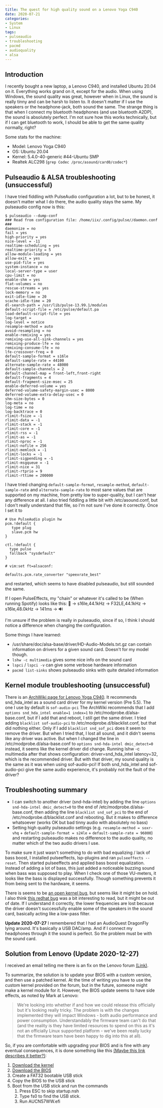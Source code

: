 ```yaml
---
title: The quest for high quality sound on a Lenovo Yoga C940
date: 2020-07-21
categories:
- System
- Linux
tags:
- pulseaudio
- troubleshooting
- pacmd
- audioquality
- alsa
---
```


## Introduction
I recently bought a new laptop, a Lenovo C940, and installed Ubuntu 20.04 on it. Everything works grand on it, except for the audio. 
When using Windows, the sound quality was great, however when in Linux, the sound is really tinny and can be harsh to listen to. 
It doesn't matter if I use the speakers or the headphone-jack, both sound the same. 
The strange thing is that when I connect my bluetooth headphones (and use bluetooth A2DP), the sound is absolutely perfect. 
I'm not sure how this works technically, but if I can get bluetooth to work, I should be able to get the same quality normally, right?

Some stats for the machine:
* Model: Lenovo Yoga C940
* OS: Ubuntu 20.04
* Kernel: 5.4.0-40-generic #44-Ubuntu SMP
* Realtek ALC298 (`grep Codec /proc/asound/card0/codec*`)

## Pulseaudio & ALSA troubleshooting (unsuccessful)
I have tried fiddling with PulseAudio configuration a lot, but to be honest, it doesn't matter what I do there, the audio quality stays the same.
My pulseaudio config now is this:
```
$ pulseaudio --dump-conf 
### Read from configuration file: /home/iix/.config/pulse//daemon.conf ###
daemonize = no
fail = yes
high-priority = yes
nice-level = -11
realtime-scheduling = yes
realtime-priority = 5
allow-module-loading = yes
allow-exit = yes
use-pid-file = yes
system-instance = no
local-server-type = user
cpu-limit = no
enable-shm = yes
flat-volumes = no
rescue-streams = yes
lock-memory = no
exit-idle-time = 20
scache-idle-time = 20
dl-search-path = /usr/lib/pulse-13.99.1/modules
default-script-file = /etc/pulse/default.pa
load-default-script-file = yes
log-target = 
log-level = notice
resample-method = auto
avoid-resampling = no
enable-remixing = yes
remixing-use-all-sink-channels = yes
remixing-produce-lfe = no
remixing-consume-lfe = no
lfe-crossover-freq = 0
default-sample-format = s16le
default-sample-rate = 44100
alternate-sample-rate = 48000
default-sample-channels = 2
default-channel-map = front-left,front-right
default-fragments = 4
default-fragment-size-msec = 25
enable-deferred-volume = yes
deferred-volume-safety-margin-usec = 8000
deferred-volume-extra-delay-usec = 0
shm-size-bytes = 0
log-meta = no
log-time = no
log-backtrace = 0
rlimit-fsize = -1
rlimit-data = -1
rlimit-stack = -1
rlimit-core = -1
rlimit-rss = -1
rlimit-as = -1
rlimit-nproc = -1
rlimit-nofile = 256
rlimit-memlock = -1
rlimit-locks = -1
rlimit-sigpending = -1
rlimit-msgqueue = -1
rlimit-nice = 31
rlimit-rtprio = 9
rlimit-rttime = 200000
```

I have tried changing `default-sample-format`, `resample-method`, `default-sample-rate` and `alternate-sample-rate` to most sane values that are supported on my machine, from pretty low to super-quality, but I can't hear any difference at all.
I also tried fiddling a little bit with /etc/asound.conf, but I don't really understand that file, so I'm not sure I've done it correctly. Once I set it to
```
# Use PulseAudio plugin hw
pcm.!default {
   type plug
   slave.pcm hw
}

ctl.!default {
  type pulse
  fallback "sysdefault"
}

# vim:set ft=alsaconf:

defaults.pcm.rate_converter "speexrate_best"
```

and restarted, which seems to have disabled pulseaudio, but still sounded the same.

If I open PulseEffects, my "chain" or whatever it's called to be (When running Spotify) looks like this:
🎵 -> s16le,44.1kHz -> F32LE,44.1kHz -> s16le,48.0kHz -> 141ms -> 🔊

I'm unsure if the problem is really in pulseaudio, since if so, I think I should notice a difference when changing the configuration.

Some things I have learned:
* /usr/share/doc/alsa-base/driver/HD-Audio-Models.txt.gz can contain information on drivers for a given sound card. Doesn't for my model though.
* `lshw -c multimedia` gives some nice info on the sound card
* `lspci` / `lspci -v` can give some verbose hardware information
* `pacmd list-sinks` shows pulseaudio sinks with quite detailed information

## Kernel module troubleshooting (unsuccessful)
There is an [ArchWiki page for Lenovo Yoga C940](https://wiki.archlinux.org/index.php/Lenovo_Yoga_c940#Audio).
It recommends snd_hda_intel as a sound card driver for my kernel version (Pre 5.5).
The one I use by default is `sof-audio-pci`
The ArchWiki recommends that I add `options snd_hda_intel enable=1 index=1` to /etc/modprobe.d/alsa-base.conf, but if I add that and reboot, I still get the same driver. 
I tried adding `blacklist sof-audio-pci` to /etc/modprobe.d/blacklist.conf, but that did nothing either. 
Only if I add `blacklist snd_sof_pci` does it seem to remove the driver. 
But when I tried that, I lost all sound, and it didn't seems like any driver was active. 
But when I changed the line in /etc/modprobe.d/alsa-base.conf to `options snd-hda-intel dmic_detect=0` instead, it seems like the kernel driver did change. 
Running lshw -c multimedia after that shows configuration: driver=snd_hda_intel latency=32, which is the recommended driver. 
But with that driver, my sound quality is the same as it was when using sof-audio-pci! 
If both snd_hda_intel and sof-audio-pci give the same audio experience, it's probably not the fault of the driver? 

## Troubleshooting summary
- I can switch to another driver (snd-hda-intel) by adding the line `options snd-hda-intel dmic_detect=0` to the end of /etc/modprobe.d/alsa-base.conf, then adding the line `blacklist snd_sof_pci` to the end of /etc/modprobe.d/blacklist.conf and rebooting. But it makes to difference whatsoever (works OK but bad tinny audio with absolutely no bass)
- Setting high quality pulseaudio settings (e.g. `resample-method = soxr-vhq` + `default-sample-format = s24le` + `default-sample-rate = 96000`) and restarting pulseaudio makes no difference to the audio quality, no matter which of the two audio drivers I use.

To make sure it just wasn't something to do with bad equalizing / lack of bass boost, I installed pulseeffects, lsp-plugins and ran `pulseeffects --reset`. Then started pulseeffects and applied bass boost equalization. Instead of adding a lot of bass, this just added a noticeable buzzing sound when bass was supposed to play. When I check one of those VU-meters, it looks like the bass is displayed successfully. Though something prevents it from being sent to the hardware, it seems.

There is seems to be [an open kernel bug](https://bugzilla.kernel.org/show_bug.cgi?id=205755), but seems like it might be on hold. I also think [this redhat bug](https://bugzilla.redhat.com/show_bug.cgi?id=1772498) was a bit interesting to read, but it might be out of date. If I understand it correctly, the lower frequencies are lost because the driver doesn't successfully enable some of the speakers in the sound card, basically acting like a low-pass filter.

**Update 2020-07-27**
I remembered that I had an AudioQuest DragonFly lying around. It's basically a USB DAC/amp. And if I connect my headphones through it the sound is perfect. So the problem must be with the sound card.

## Solution from Lenovo (Update 2020-12-27)
I received an email telling me there is an fix on the Lenovo forum [(Link)](https://forums.lenovo.com/t5/Other-Linux-Discussions/Yoga-C930-audio-on-Linux/m-p/5042057?page=4).

To summarize, the solution is to update your BIOS with a custom version, and then use a patched kernel. At the time of writing you have to use the custom kernel provided on the forum, but in the future, someone might make a kernel module for it. However, the BIOS update seems to have side effects, as noted by Mark at Lenovo:

> We're looking into whether if and how we could release this officially but it's looking really tricky. 
> The problem is with the changes implemented they will impact Windows - both audio performance and power consumption. 
> Understandably the firmware team can't do that (and the reality is they have limited resources to spend on this as 
> it's not an officially Linux supported platform - we've been really lucky that the firmware team have been happy to dig into this at all).

So, if you are comfortable with upgrading your BIOS and is fine with any eventual consequences, it is done something like this [(Maybe this link describes it better?)](https://forums.lenovo.com/topic/findpost/27/5042057/5206337):
1. [Download the kernel](https://drive.google.com/file/d/1HHY928tMwwndp0ak2MdbsOlxuK0OJMWA/view?usp=sharing)
1. [Download the BIOS](https://drive.google.com/file/d/1Z5K3ARVYSQLSenD6EBElf6foEtLQQGoM/view?usp=sharing)
1. Create a FAT32 bootable USB stick
1. Copy the BIOS to the USB stick
1. Boot from the USB stick and run the commands
    1. Press ESC to skip startup.nsh
    1. Type fs0 to find the USB stick.
    1. Run AUCN57WW.efi
